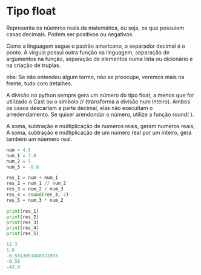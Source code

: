 # Tipo float

Representa os núemros reais da matemática, ou seja, os que possuiem casas decimais. Podem ser positivos ou negativos.

Como a linguagem segue o padrão amaricano, o separador decimal é o ponto. A vírgula possui outra função na linguagem, separação de argumentos na função, separação de elementos numa lista ou dicionário e na criação de truplas.

obs: Se não entendeu algum termo, não se preocupe, veremos mais na frente, tudo com detalhes.

A divisão no python sempre gera um número do tipo float, a menos que for utilizado o Cast ou o símbolo // (transforma a divisão num inteiro). Ambos os casos descartam a parte decimal, elas não execultam o arredendamento. Se quiser arendondar o número, utilize a função round( ).

A soma, subtração e multiplicação de numeros reais, geram numeros reais; A soma, subtração e multiplicação de um número real por um inteiro, gera também um núemero real.

```python
num = 4.5
num_1 = 7.8
num_2 = 5
num_3 = -8.6

res_1 = num + num_1
res_2 = num_1 // num_2
res_3 = num_2 / num_3
res_4 = round(res_3, 2)
res_5 = num_3 * num_2

print(res_1)
print(res_2)
print(res_3)
print(res_4)
print(res_5)
```

```python
12.3
1.0
-0.5813953488372093
-0.58
-43.0
```
